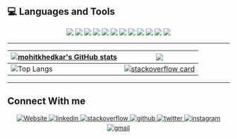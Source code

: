 ## 💻 Languages and Tools

<p align="center">
   <img src="https://img.shields.io/badge/c++%20-%2300599C.svg?&style=for-the-badge&logo=c%2B%2B&logoColor=white">
   <img src="https://img.shields.io/badge/python%20-%2314354C.svg?&style=for-the-badge&logo=python&logoColor=FFD43B"> 
   <img src="https://img.shields.io/badge/javascript%20-%23323330.svg?&style=for-the-badge&logo=javascript&logoColor=%23F7DF1E">
  <img src="https://img.shields.io/badge/dart%20-%2300599C.svg?&style=for-the-badge&logo=dart&logoColor=white">
   <img src="https://img.shields.io/badge/php%20-%23563D7C.svg?&style=for-the-badge&logo=php&logoColor=white"/>
   <img src="https://img.shields.io/badge/flutter%20-%2300599C.svg?&style=for-the-badge&logo=flutter&logoColor=white">   
   <img src="https://img.shields.io/badge/html5%20-%23E34F26.svg?&style=for-the-badge&logo=html5&logoColor=white">   
   <img src="https://img.shields.io/badge/css3%20-%231572B6.svg?&style=for-the-badge&logo=css3&logoColor=white">  
   <img src="https://img.shields.io/badge/bootstrap%20-%23563D7C.svg?&style=for-the-badge&logo=bootstrap&logoColor=white">   
   <img src="https://img.shields.io/badge/mysql%20-%2300599C.svg?&style=for-the-badge&logo=mysql&logoColor=white">   
   <img src="https://img.shields.io/badge/mongodb%20-%2320232a.svg?&style=for-the-badge&logo=mongodb&logoColor=3FA037">   
   <img src="https://img.shields.io/badge/git%20-%23F05033.svg?&style=for-the-badge&logo=git&logoColor=white"/>  
     
</p>

---
|<a href="http://www.github.com/mohitkhedkar"><img src="https://github-readme-stats.vercel.app/api?username=mohitkhedkar&count_private=true&show_icons=true&title_color=00AEFF&icon_color=2DDE98&text_color=FFFFFF&bg_color=050F2C" alt="mohitkhedkar's GitHub stats" /></a> | <a href="http://www.github.com/mohitkhedkar"><img src="https://github-readme-streak-stats.herokuapp.com/?user=mohitkhedkar&stroke=ffffff&background=050F2C&ring=00AEFF&fire=00AEFF&currStreakNum=2DDE98&currStreakLabel=2DDE98&sideNums=2DDE98&sideLabels=ffffff&dates=ffffff&hide_border=true" /></a> |
| ---------------------------------------------------------------------------------------------------------------------- | -------------------------------------------------------------------------------- | 
| ![Top Langs](https://github-readme-stats.vercel.app/api/top-langs/?username=mohitkhedkar&style=for-the-badge&layout=compact&langs_count=10&title_color=00AEFF&icon_color=2DDE98&text_color=FFFFFF&bg_color=050F2C) | [![stackoverflow card](https://readme-components.vercel.app/api?component=stackoverflow&stackoverflowid=14565813&fill=050F2C&textfill=ffffff&titlefill=00AEFF)](https://stackoverflow.com/users/14565813/mohit-khedkar)|



<!-- | ![](https://github-readme-stats.vercel.app/api?username=mohitkhedkar&count_private=true&show_icons=true)               | <img src="https://github-readme-streak-stats.herokuapp.com/?user=mohitkhedkar"/> | 
title_color: "00AEFF", icon_color: "2DDE98", text_color: "FFFFFF", bg_color: "050F2C",
<!-- | ---------------------------------------------------------------------------------------------------------------------- | -------------------------------------------------------------------------------- | -->

---

 
<!-- ![visitors](https://visitor-badge.laobi.icu/badge?page_id=mohitkhedkar.visitor-badge)  ![GitHub stars](https://img.shields.io/github/stars/mohitkhedkar/mohitkhedkar?style=social)   -->


## Connect With me

<div align="center">
 <a href="github.com/mohitkhedkar" target="_blank">
<img src=https://img.shields.io/badge/website-%2324292e.svg?&style=for-the-badge&logo=globe&logoColor=white alt=Website style="margin-bottom: 5px;" />
</a>
 <a href="https://www.linkedin.com/in/mohitkhedkar/" target="_blank">
<img src=https://img.shields.io/badge/linkedin-%231E77B5.svg?&style=for-the-badge&logo=linkedin&logoColor=white alt=linkedin style="margin-bottom: 5px;" />
</a>
 <a href="https://stackoverflow.com/users/14565813/mohit-khedkar" target="_blank">
<img src=https://img.shields.io/badge/stackoverflow-%23F28032.svg?&style=for-the-badge&logo=stackoverflow&logoColor=white alt=stackoverflow style="margin-bottom: 5px;" />
</a>
<a href="https://github.com/mohitkhedkar" target="_blank">
<img src=https://img.shields.io/badge/github-%2324292e.svg?&style=for-the-badge&logo=github&logoColor=white alt=github style="margin-bottom: 5px;" />
</a>
<a href="https://twitter.com/mohit_khedkar" target="_blank">
<img src=https://img.shields.io/badge/twitter-%2300acee.svg?&style=for-the-badge&logo=twitter&logoColor=white alt=twitter style="margin-bottom: 5px;" />
</a>

<a href="https://instagram.com/mohitkhedkar/" target="_blank">
<img src=https://img.shields.io/badge/instagram-%23E34F26.svg?&style=for-the-badge&logo=instagram&logoColor=white alt=instagram style="margin-bottom: 5px;" />
</a> 
 <a href="mailto:mohitkhedkar521@gmail.com" target="_blank">
<img src=https://img.shields.io/badge/gmail-%23000000.svg?&style=for-the-badge&logo=gmail&logoColor=white alt=gmail style="margin-bottom: 5px;" />
</a>
</div>
